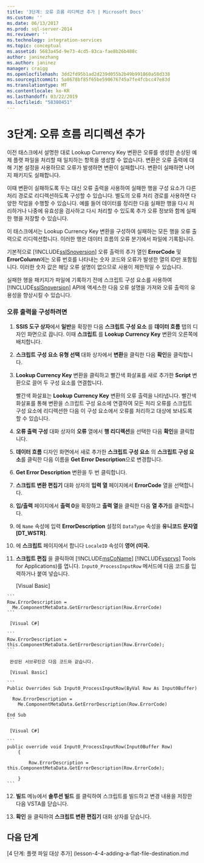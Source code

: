 ```yaml
---
title: '3단계: 오류 흐름 리디렉션 추가 | Microsoft Docs'
ms.custom: ''
ms.date: 06/13/2017
ms.prod: sql-server-2014
ms.reviewer: ''
ms.technology: integration-services
ms.topic: conceptual
ms.assetid: 5683a45d-9e73-4cd5-83ca-fae8b26b488c
author: janinezhang
ms.author: janinez
manager: craigg
ms.openlocfilehash: 3dd2fd95b1ad2d239d055b2b49b991860a58d338
ms.sourcegitcommit: 5a8678bf85f65be590676745a7fe4fcbcc47e83d
ms.translationtype: MT
ms.contentlocale: ko-KR
ms.lasthandoff: 03/22/2019
ms.locfileid: "58380451"
---
```

# <a name="step-3-adding-error-flow-redirection"></a>3단계: 오류 흐름 리디렉션 추가
  이전 태스크에서 설명한 대로 Lookup Currency Key 변환은 오류를 생성한 손상된 예제 플랫 파일을 처리할 때 일치하는 항목을 생성할 수 없습니다. 변환은 오류 출력에 대해 기본 설정을 사용하므로 오류가 발생하면 변환이 실패합니다. 변환이 실패하면 나머지 패키지도 실패합니다.  
  
 이때 변환이 실패하도록 두는 대신 오류 출력을 사용하여 실패한 행을 구성 요소가 다른 처리 경로로 리디렉션하도록 구성할 수 있습니다. 별도의 오류 처리 경로를 사용하면 다양한 작업을 수행할 수 있습니다. 예를 들어 데이터를 정리한 다음 실패한 행을 다시 처리하거나 나중에 유효성을 검사하고 다시 처리할 수 있도록 추가 오류 정보와 함께 실패한 행을 저장할 수 있습니다.  
  
 이 태스크에서는 Lookup Currency Key 변환을 구성하여 실패하는 모든 행을 오류 출력으로 리디렉션합니다. 이러한 행은 데이터 흐름의 오류 분기에서 파일에 기록됩니다.  
  
 기본적으로 [!INCLUDE[ssISnoversion](../includes/ssisnoversion-md.md)] 오류 출력의 추가 열인 **ErrorCode** 및 **ErrorColumn**에는 오류 번호를 나타내는 숫자 코드와 오류가 발생한 열의 ID만 포함됩니다. 이러한 숫자 값은 해당 오류 설명이 없으므로 사용이 제한적일 수 있습니다.  
  
 실패한 행을 패키지가 파일에 기록하기 전에 스크립트 구성 요소를 사용하여 [!INCLUDE[ssISnoversion](../includes/ssisnoversion-md.md)] API에 액세스한 다음 오류 설명을 가져와 오류 출력의 유용성을 향상시킬 수 있습니다.  
  
### <a name="to-configure-an-error-output"></a>오류 출력을 구성하려면  
  
1.  **SSIS 도구 상자**에서 **일반**을 확장한 다음 **스크립트 구성 요소** 를 **데이터 흐름** 탭의 디자인 화면으로 끕니다. 이때 **스크립트** 를 **Lookup Currency Key** 변환의 오른쪽에 배치합니다.  
  
2.  **스크립트 구성 요소 유형 선택** 대화 상자에서 **변환**을 클릭한 다음 **확인**을 클릭합니다.  
  
3.  **Lookup Currency Key** 변환을 클릭하고 빨간색 화살표를 새로 추가한 **Script** 변환으로 끌어 두 구성 요소를 연결합니다.  
  
     빨간색 화살표는 **Lookup Currency Key** 변환의 오류 출력을 나타냅니다. 빨간색 화살표를 통해 변환을 스크립트 구성 요소에 연결하여 모든 처리 오류를 스크립트 구성 요소에 리디렉션한 다음 이 구성 요소에서 오류를 처리하고 대상에 보내도록 할 수 있습니다.  
  
4.  **오류 출력 구성** 대화 상자의 **오류** 열에서 **행 리디렉션**을 선택한 다음 **확인**을 클릭합니다.  
  
5.  **데이터 흐름** 디자인 화면에서 새로 추가한 **스크립트 구성 요소** 의 **스크립트 구성 요소**를 클릭한 다음 이름을 **Get Error Description**으로 변경합니다.  
  
6.  **Get Error Description** 변환을 두 번 클릭합니다.  
  
7.  **스크립트 변환 편집기** 대화 상자의 **입력 열** 페이지에서 **ErrorCode** 열을 선택합니다.  
  
8.  **입/출력** 페이지에서 **출력 0**을 확장하고 **출력 열**을 클릭한 다음 **열 추가**를 클릭합니다.  
  
9. 에 `Name` 속성에 입력 **ErrorDescription** 설정의 `DataType` 속성을 **유니코드 문자열 [DT_WSTR]**.  
  
10. 에 **스크립트** 페이지에서 합니다 `LocaleID` 속성이 **영어 (미국.**  
  
11.  **스크립트 편집** 을 클릭하여 [!INCLUDE[msCoName](../includes/msconame-md.md)] [!INCLUDE[vsprvs](../includes/vsprvs-md.md)] Tools for Applications)를 엽니다. `Input0_ProcessInputRow` 메서드에 다음 코드를 입력하거나 붙여 넣습니다.  
  
     [Visual Basic]  
  
    ```  
    Row.ErrorDescription =   
      Me.ComponentMetaData.GetErrorDescription(Row.ErrorCode)  
    ```  
  
     [Visual C#]  
  
    ```  
    Row.ErrorDescription = this.ComponentMetaData.GetErrorDescription(Row.ErrorCode);  
    ```  
  
     완성된 서브루틴은 다음 코드와 같습니다.  
  
     [Visual Basic]  
  
    ```  
    Public Overrides Sub Input0_ProcessInputRow(ByVal Row As Input0Buffer)  
  
      Row.ErrorDescription =   
        Me.ComponentMetaData.GetErrorDescription(Row.ErrorCode)  
  
    End Sub  
    ```  
  
     [Visual C#]  
  
    ```  
    public override void Input0_ProcessInputRow(Input0Buffer Row)  
        {  
  
            Row.ErrorDescription = this.ComponentMetaData.GetErrorDescription(Row.ErrorCode);  
  
        }  
    ```  
  
12. **빌드** 메뉴에서 **솔루션 빌드** 를 클릭하여 스크립트를 빌드하고 변경 내용을 저장한 다음 VSTA를 닫습니다.  
  
13. **확인** 을 클릭하여 **스크립트 변환 편집기** 대화 상자를 닫습니다.  
  
## <a name="next-steps"></a>다음 단계  
 [4 단계: 플랫 파일 대상 추가] (lesson-4-4-adding-a-flat-file-destination.md  
  
  
